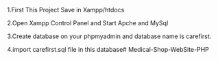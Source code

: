 1.First This Project Save in Xampp/htdocs

2.Open Xampp Control Panel and Start Apche and MySql

3.Create database on your phpmyadmin and database name is carefirst.

4.import carefirst.sql file in this database# Medical-Shop-WebSite-PHP
